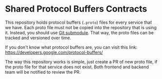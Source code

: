 # Shared Protocol Buffers Contracts

This repository holds protocol buffers (`.proto`) files for every service that we have.
Each proto file must not be copied into the repository that is using it. Instead, you
should use [Git submodule](https://www.atlassian.com/git/tutorials/git-submodule).
That way, the proto files can be tracked and versioned over time.

If you don't know what protocol buffers are, you can visit this link:
https://developers.google.com/protocol-buffers/

The way this repository works is simple, just create a PR of new proto file,
if the proto file for that service does not exist. Both frontend and backend
team will be notified to review the PR.
